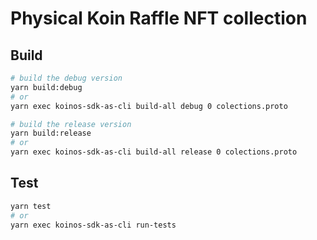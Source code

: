# Physical Koin Raffle NFT collection

## Build
```sh
# build the debug version
yarn build:debug
# or
yarn exec koinos-sdk-as-cli build-all debug 0 colections.proto 

# build the release version
yarn build:release
# or
yarn exec koinos-sdk-as-cli build-all release 0 colections.proto 
```

## Test
```sh
yarn test
# or
yarn exec koinos-sdk-as-cli run-tests
```